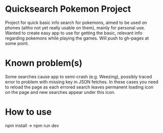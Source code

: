 # Quicksearch Pokemon Project

Project for quick basic info search for pokemons, aimed to be used on phones (altho not yet really usable on them), mainly for personal use.
Wanted to create easy app to use for getting the basic, relevant info regarding pokemons while playing the games.
Will push to gh-pages at some point.

# Known problem(s)

Some searches cause app to semi-crash (e.g. Weezing), possibly traced error to problem with missing key in JSON fetches.
In these cases you need to reload the page as each errored search leaves permanent loading icon on the page and new searches appear under this icon.

# How to use

npm install -> npm run dev
